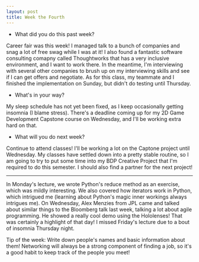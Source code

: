 ```yaml
---
layout: post
title: Week the Fourth
---
```


* What did you do this past week?

Career fair was this week! I managed talk to a bunch of companies and snag a lot of free swag while I was at it! I also found a fantastic software consulting comapny called Thoughtworks that has a very inclusive environment, and I want to work there. In the meantime, I'm interviewing with several other companies to brush up on my interviewing skills and see if I can get offers and negotiate. As for this class, my teammate and I finished the implementation on Sunday, but didn't do testing until Thursday.

* What's in your way?

My sleep schedule has not yet been fixed, as I keep occasionally getting insomnia (I blame stress). There's a deadline coming up for my 2D Game Development Capstone course on Wednesday, and I'll be working extra hard on that.

* What will you do next week?

Continue to attend classes! I'll be working a lot on the Captone project until Wednesday. My classes have settled down into a pretty stable routine, so I am going to try to put some time into my BDP Creative Project that I'm required to do this semester. I should also find a partner for the next project!

---

In Monday's lecture, we wrote Python's reduce method as an exercise, which was mildly interesting. We also covered how iterators work in Python, which intrigued me (learning about Python's magic inner workings always intrigues me). On Wednesday, Alex Menzies from JPL came and talked about similar things to the Bloomberg talk last week, talking a lot about agile programming. He showed a really cool demo using the Hololenses! That was certainly a highlight of that day! I missed Friday's lecture due to a bout of insomnia Thursday night.

Tip of the week: Write down people's names and basic information about them! Networking will always be a strong component of finding a job, so it's a good habit to keep track of the people you meet!